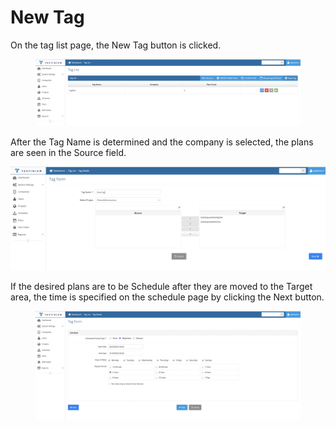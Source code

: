 # New Tag

On the tag list page, the New Tag button is clicked.&#x20;

<figure><img src="../../.gitbook/assets/Screenshot 2025-03-03 at 08.05.25.png" alt=""><figcaption></figcaption></figure>

After the Tag Name is determined and the company is selected, the plans are seen in the Source field.

![](<../../.gitbook/assets/Screenshot 2025-03-03 at 08.08.57.png>)

If the desired plans are to be Schedule after they are moved to the Target area, the time is specified on the schedule page by clicking the Next button.

<figure><img src="../../.gitbook/assets/Screenshot 2025-03-03 at 08.10.22.png" alt=""><figcaption></figcaption></figure>



